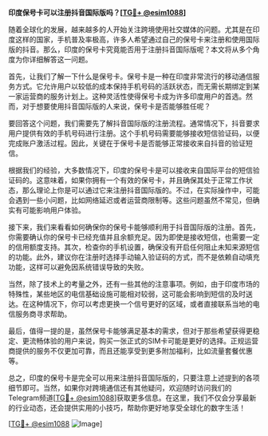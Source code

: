 **印度保号卡可以注册抖音国际版吗？[[TG💪+ @esim1088](https://t.me/s/esim1088)]**

随着全球化的发展，越来越多的人开始关注跨境使用社交媒体的问题。尤其是在印度这样的国家，手机普及率极高，许多人希望通过自己的保号卡来注册和使用国际版的抖音。那么，印度的保号卡究竟能否用于注册抖音国际版呢？本文将从多个角度为你详细解答这一问题。

首先，让我们了解一下什么是保号卡。保号卡是一种在印度非常流行的移动通信服务方式。它允许用户以较低的成本保持手机号码的活跃状态，而无需长期绑定到某一家运营商的服务计划上。这种灵活性使得保号卡成为许多印度用户的首选。然而，对于想要使用抖音国际版的人来说，保号卡是否能够胜任呢？

要回答这个问题，我们需要先了解抖音国际版的注册流程。通常情况下，抖音要求用户提供有效的手机号码进行注册。这个手机号码需要能够接收短信验证码，以便完成账户激活过程。因此，关键在于保号卡是否能够正常接收来自抖音的验证短信。

根据我们的经验，大多数情况下，印度的保号卡是可以接收来自国际平台的短信验证码的。这意味着，如果你拥有一个有效的保号卡，并且确保其处于正常工作状态，那么理论上你是可以通过它来注册抖音国际版的。不过，在实际操作中，可能会遇到一些小问题，比如网络延迟或者运营商限制等。这些问题虽然不常见，但确实有可能影响用户体验。

接下来，我们来看看如何确保你的保号卡能够顺利用于抖音国际版的注册。首先，你需要确认你的保号卡已经充值并且余额充足。因为即使是接收短信，也需要一定的信用额度支持。其次，检查你的手机设置，确保没有开启任何阻止未知来源短信的功能。此外，建议你在注册时选择手动输入验证码的方式，而不是依赖自动填充功能，这样可以避免因系统错误导致的失败。

当然，除了技术上的考量之外，还有一些其他的注意事项。例如，由于印度市场的特殊性，某些地区的电信基础设施可能相对较弱，这可能会影响到短信的及时送达。在这种情况下，你可以考虑更换一个信号更好的区域，或者直接联系当地的电信服务商寻求帮助。

最后，值得一提的是，虽然保号卡能够满足基本的需求，但对于那些希望获得更稳定、更流畅体验的用户来说，购买一张正式的SIM卡可能是更好的选择。正规运营商提供的服务不仅更加可靠，而且还能享受到更多附加福利，比如流量套餐优惠等。

总之，印度的保号卡是完全可以用来注册抖音国际版的，只要注意上述提到的各项细节即可。当然，如果你对跨境通信还有其他疑问，欢迎随时访问我们的Telegram频道[[TG💪+ @esim1088](https://t.me/s/esim1088)]获取更多信息。在这里，我们不仅会分享最新的行业动态，还会提供实用的小技巧，帮助你更好地享受全球化的数字生活！

[[TG💪+ @esim1088](https://t.me/s/esim1088) ![Image](https://i.postimg.cc/4NQfJmqS/Snipaste-2025-05-13-00-14-12.png)]